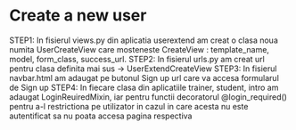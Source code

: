# Create a new user

STEP1: In fisierul views.py din aplicatia userextend am creat o clasa noua numita UserCreateView care mosteneste CreateView : template_name, model, form_class, success_url.
STEP2: In fisierul urls.py am creat url pentru clasa definita mai sus -> UserExtendCreateView
STEP3: In fisierul navbar.html am adaugat pe butonul Sign up url care va accesa formularul de Sign up
STEP4: In fiecare clasa din aplicatiile trainer, student, intro am adaugat LoginReuiredMixin, iar pentru functii decoratorul @login_required() pentru a-l 
restrictiona pe utilizator in cazul in care acesta nu este autentificat sa nu poata accesa pagina respectiva